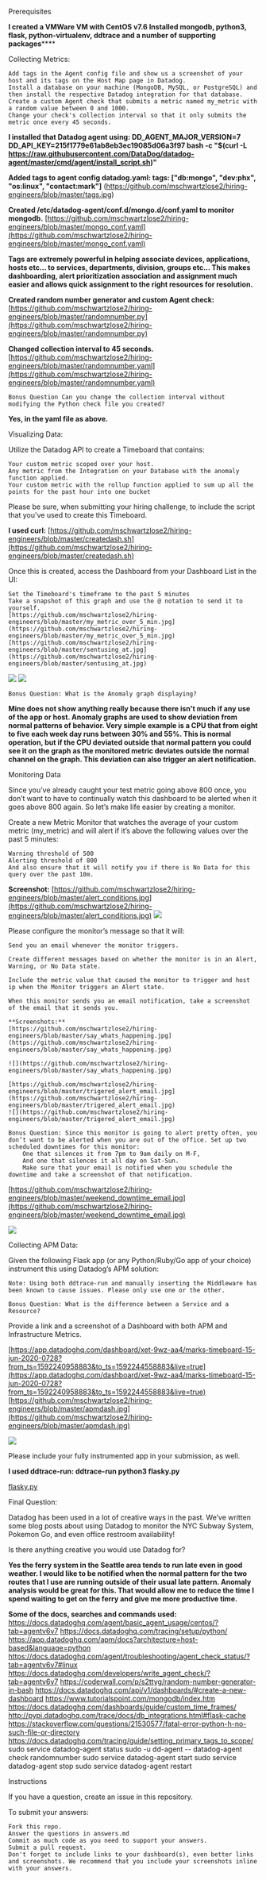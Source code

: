 Prerequisites 

**I created a VMWare VM with CentOS v7.6
Installed mongodb, python3, flask, python-virtualenv, ddtrace and a number of supporting packages******

Collecting Metrics:

    Add tags in the Agent config file and show us a screenshot of your host and its tags on the Host Map page in Datadog.
    Install a database on your machine (MongoDB, MySQL, or PostgreSQL) and then install the respective Datadog integration for that database.
    Create a custom Agent check that submits a metric named my_metric with a random value between 0 and 1000.
    Change your check's collection interval so that it only submits the metric once every 45 seconds.

**I installed that Datadog agent using:
DD_AGENT_MAJOR_VERSION=7 DD_API_KEY=215f1779e61ab8eb3ec19085d06a3f97 bash -c "$(curl -L https://raw.githubusercontent.com/DataDog/datadog-agent/master/cmd/agent/install_script.sh)"**

**Added tags to agent config datadog.yaml:
tags: ["db:mongo", "dev:phx", "os:linux", "contact:mark"]**
(https://github.com/mschwartzlose2/hiring-engineers/blob/master/tags.jpg)

**Created  /etc/datadog-agent/conf.d/mongo.d/conf.yaml to monitor mongodb.**
[https://github.com/mschwartzlose2/hiring-engineers/blob/master/mongo_conf.yaml](https://github.com/mschwartzlose2/hiring-engineers/blob/master/mongo_conf.yaml)

**Tags are extremely powerful in helping associate devices, applications, hosts etc... to services, departments, division, groups etc...  This makes dashboarding, alert prioritization association and assignment much easier and allows quick assignment to the right resources for resolution.** 


**Created random number generator and custom Agent check:**
[https://github.com/mschwartzlose2/hiring-engineers/blob/master/randomnumber.py](https://github.com/mschwartzlose2/hiring-engineers/blob/master/randomnumber.py)

**Changed collection interval to 45 seconds.**
[https://github.com/mschwartzlose2/hiring-engineers/blob/master/randomnumber.yaml](https://github.com/mschwartzlose2/hiring-engineers/blob/master/randomnumber.yaml)


    Bonus Question Can you change the collection interval without modifying the Python check file you created?
**Yes, in the yaml file as above.**

Visualizing Data:

Utilize the Datadog API to create a Timeboard that contains:

    Your custom metric scoped over your host.
    Any metric from the Integration on your Database with the anomaly function applied.
    Your custom metric with the rollup function applied to sum up all the points for the past hour into one bucket

Please be sure, when submitting your hiring challenge, to include the script that you've used to create this Timeboard.

**I used curl:**
[https://github.com/mschwartzlose2/hiring-engineers/blob/master/createdash.sh](https://github.com/mschwartzlose2/hiring-engineers/blob/master/createdash.sh)

Once this is created, access the Dashboard from your Dashboard List in the UI:

    Set the Timeboard's timeframe to the past 5 minutes
    Take a snapshot of this graph and use the @ notation to send it to yourself.
    [https://github.com/mschwartzlose2/hiring-engineers/blob/master/my_metric_over_5_min.jpg](https://github.com/mschwartzlose2/hiring-engineers/blob/master/my_metric_over_5_min.jpg)
    [https://github.com/mschwartzlose2/hiring-engineers/blob/master/sentusing_at.jpg](https://github.com/mschwartzlose2/hiring-engineers/blob/master/sentusing_at.jpg)
![](https://github.com/mschwartzlose2/hiring-engineers/blob/master/my_metric_over_5_min.jpg)
![](https://github.com/mschwartzlose2/hiring-engineers/blob/master/sentusing_at.jpg)

    Bonus Question: What is the Anomaly graph displaying?
**Mine does not show anything really because there isn't much if any use of the app or host.  Anomaly graphs are used to show deviation from normal patterns of behavior.  Very simple example is a CPU that from eight to five each week day runs between 30% and 55%.  This is normal operation, but if the CPU deviated outside that normal pattern you could see it on the graph as the monitored metric deviates outside the normal channel on the graph.  This deviation can also trigger an alert notification.**

Monitoring Data

Since you’ve already caught your test metric going above 800 once, you don’t want to have to continually watch this dashboard to be alerted when it goes above 800 again. So let’s make life easier by creating a monitor.

Create a new Metric Monitor that watches the average of your custom metric (my_metric) and will alert if it’s above the following values over the past 5 minutes:

    Warning threshold of 500
    Alerting threshold of 800
    And also ensure that it will notify you if there is No Data for this query over the past 10m.

**Screenshot:**
[https://github.com/mschwartzlose2/hiring-engineers/blob/master/alert_conditions.jpg](https://github.com/mschwartzlose2/hiring-engineers/blob/master/alert_conditions.jpg)
![](https://github.com/mschwartzlose2/hiring-engineers/blob/master/alert_conditions.jpg)


Please configure the monitor’s message so that it will:

    Send you an email whenever the monitor triggers.

    Create different messages based on whether the monitor is in an Alert, Warning, or No Data state.

    Include the metric value that caused the monitor to trigger and host ip when the Monitor triggers an Alert state.

    When this monitor sends you an email notification, take a screenshot of the email that it sends you.
    
    **Screenshots:**
    [https://github.com/mschwartzlose2/hiring-engineers/blob/master/say_whats_happening.jpg](https://github.com/mschwartzlose2/hiring-engineers/blob/master/say_whats_happening.jpg)
    
    ![](https://github.com/mschwartzlose2/hiring-engineers/blob/master/say_whats_happening.jpg)
    
    [https://github.com/mschwartzlose2/hiring-engineers/blob/master/trigered_alert_email.jpg](https://github.com/mschwartzlose2/hiring-engineers/blob/master/trigered_alert_email.jpg)
    ![](https://github.com/mschwartzlose2/hiring-engineers/blob/master/trigered_alert_email.jpg)
    
    Bonus Question: Since this monitor is going to alert pretty often, you don’t want to be alerted when you are out of the office. Set up two scheduled downtimes for this monitor:
        One that silences it from 7pm to 9am daily on M-F,
        And one that silences it all day on Sat-Sun.
        Make sure that your email is notified when you schedule the downtime and take a screenshot of that notification.

[https://github.com/mschwartzlose2/hiring-engineers/blob/master/weekend_downtime_email.jpg](https://github.com/mschwartzlose2/hiring-engineers/blob/master/weekend_downtime_email.jpg)

![](https://github.com/mschwartzlose2/hiring-engineers/blob/master/weekend_downtime_email.jpg)


Collecting APM Data:

Given the following Flask app (or any Python/Ruby/Go app of your choice) instrument this using Datadog’s APM solution:


    Note: Using both ddtrace-run and manually inserting the Middleware has been known to cause issues. Please only use one or the other.

    Bonus Question: What is the difference between a Service and a Resource?

Provide a link and a screenshot of a Dashboard with both APM and Infrastructure Metrics.

[https://app.datadoghq.com/dashboard/xet-9wz-aa4/marks-timeboard-15-jun-2020-0728?from_ts=1592240958883&to_ts=1592244558883&live=true](https://app.datadoghq.com/dashboard/xet-9wz-aa4/marks-timeboard-15-jun-2020-0728?from_ts=1592240958883&to_ts=1592244558883&live=true)
[https://github.com/mschwartzlose2/hiring-engineers/blob/master/apmdash.jpg](https://github.com/mschwartzlose2/hiring-engineers/blob/master/apmdash.jpg)

![](https://github.com/mschwartzlose2/hiring-engineers/blob/master/apmdash.jpg)

Please include your fully instrumented app in your submission, as well.

**I used ddtrace-run: ddtrace-run python3 flasky.py**

[flasky.py](https://github.com/mschwartzlose2/hiring-engineers/blob/master/flasky.py)

Final Question:

Datadog has been used in a lot of creative ways in the past. We’ve written some blog posts about using Datadog to monitor the NYC Subway System, Pokemon Go, and even office restroom availability!

Is there anything creative you would use Datadog for?

**Yes the ferry system in the Seattle area tends to run late even in good weather.  I would like to be notified when the normal pattern for the two routes that I use are running outside of their usual late pattern.  Anomaly analysis would be great for this.  That would allow me to reduce the time I spend waiting to get on the ferry and give me more productive time.**


**Some of the docs, searches and commands used:**
https://docs.datadoghq.com/agent/basic_agent_usage/centos/?tab=agentv6v7
https://docs.datadoghq.com/tracing/setup/python/
https://app.datadoghq.com/apm/docs?architecture=host-based&language=python
https://docs.datadoghq.com/agent/troubleshooting/agent_check_status/?tab=agentv6v7#linux
https://docs.datadoghq.com/developers/write_agent_check/?tab=agentv6v7
https://coderwall.com/p/s2ttyg/random-number-generator-in-bash
https://docs.datadoghq.com/api/v1/dashboards/#create-a-new-dashboard
https://www.tutorialspoint.com/mongodb/index.htm
https://docs.datadoghq.com/dashboards/guide/custom_time_frames/
http://pypi.datadoghq.com/trace/docs/db_integrations.html#flask-cache
https://stackoverflow.com/questions/21530577/fatal-error-python-h-no-such-file-or-directory
https://docs.datadoghq.com/tracing/guide/setting_primary_tags_to_scope/
sudo service datadog-agent status
sudo -u dd-agent -- datadog-agent check randomnumber
sudo service datadog-agent start
sudo service datadog-agent stop
sudo service datadog-agent restart



Instructions

If you have a question, create an issue in this repository.

To submit your answers:

    Fork this repo.
    Answer the questions in answers.md
    Commit as much code as you need to support your answers.
    Submit a pull request.
    Don't forget to include links to your dashboard(s), even better links and screenshots. We recommend that you include your screenshots inline with your answers.

